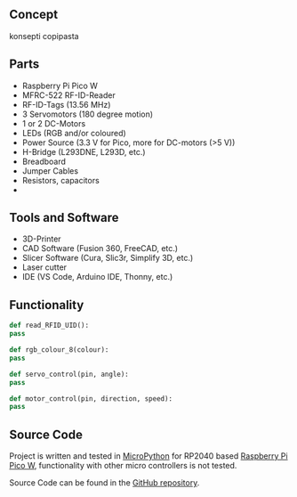 ## Concept

konsepti copipasta


## Parts

* Raspberry Pi Pico W
* MFRC-522 RF-ID-Reader
* RF-ID-Tags (13.56 MHz)
* 3 Servomotors (180 degree motion)
* 1 or 2 DC-Motors
* LEDs (RGB and/or coloured)
* Power Source (3.3 V for Pico, more for DC-motors (>5 V))
* H-Bridge (L293DNE, L293D, etc.)
* Breadboard
* Jumper Cables
* Resistors, capacitors
* 

## Tools and Software

* 3D-Printer
* CAD Software (Fusion 360, FreeCAD, etc.)
* Slicer Software (Cura, Slic3r, Simplify 3D, etc.)
* Laser cutter
* IDE (VS Code, Arduino IDE, Thonny, etc.)

## Functionality

```Python
def read_RFID_UID():
pass

def rgb_colour_8(colour):
pass

def servo_control(pin, angle):
pass

def motor_control(pin, direction, speed):
pass

```


## Source Code

Project is written and tested in [MicroPython](https://docs.micropython.org/en/latest/rp2/quickref.html) for RP2040 based
[Raspberry Pi Pico W](https://www.raspberrypi.com/documentation/microcontrollers/raspberry-pi-pico.html#raspberry-pi-pico-w-and-pico-wh),
functionality with other micro controllers is not tested.

Source Code can be found in the [GitHub repository](https://github.com/Alaukkan/Group-11-repo).

